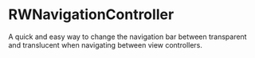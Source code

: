 # RWNavigationController

A quick and easy way to change the navigation bar between transparent and translucent when navigating between view controllers.
